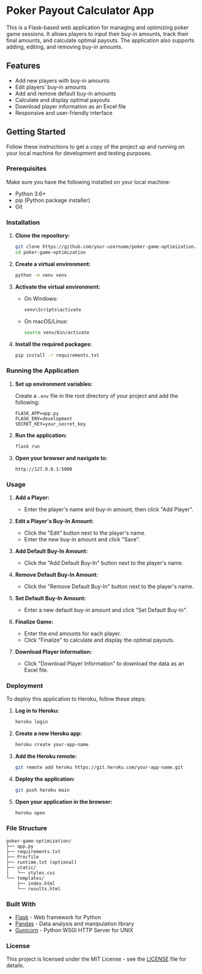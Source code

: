 # Poker Payout Calculator App

This is a Flask-based web application for managing and optimizing poker game sessions. It allows players to input their buy-in amounts, track their final amounts, and calculate optimal payouts. The application also supports adding, editing, and removing buy-in amounts.

## Features

- Add new players with buy-in amounts
- Edit players' buy-in amounts
- Add and remove default buy-in amounts
- Calculate and display optimal payouts
- Download player information as an Excel file
- Responsive and user-friendly interface

## Getting Started

Follow these instructions to get a copy of the project up and running on your local machine for development and testing purposes.

### Prerequisites

Make sure you have the following installed on your local machine:

- Python 3.6+
- pip (Python package installer)
- Git

### Installation

1. **Clone the repository:**

    ```bash
    git clone https://github.com/your-username/poker-game-optimization.git
    cd poker-game-optimization
    ```

2. **Create a virtual environment:**

    ```bash
    python -m venv venv
    ```

3. **Activate the virtual environment:**

    - On Windows:

        ```bash
        venv\Scripts\activate
        ```

    - On macOS/Linux:

        ```bash
        source venv/bin/activate
        ```

4. **Install the required packages:**

    ```bash
    pip install -r requirements.txt
    ```

### Running the Application

1. **Set up environment variables:**

    Create a `.env` file in the root directory of your project and add the following:

    ```plaintext
    FLASK_APP=app.py
    FLASK_ENV=development
    SECRET_KEY=your_secret_key
    ```

2. **Run the application:**

    ```bash
    flask run
    ```

3. **Open your browser and navigate to:**

    ```
    http://127.0.0.1:5000
    ```

### Usage

1. **Add a Player:**

    - Enter the player's name and buy-in amount, then click "Add Player".

2. **Edit a Player's Buy-In Amount:**

    - Click the "Edit" button next to the player's name.
    - Enter the new buy-in amount and click "Save".

3. **Add Default Buy-In Amount:**

    - Click the "Add Default Buy-In" button next to the player's name.

4. **Remove Default Buy-In Amount:**

    - Click the "Remove Default Buy-In" button next to the player's name.

5. **Set Default Buy-In Amount:**

    - Enter a new default buy-in amount and click "Set Default Buy-In".

6. **Finalize Game:**

    - Enter the end amounts for each player.
    - Click "Finalize" to calculate and display the optimal payouts.

7. **Download Player Information:**

    - Click "Download Player Information" to download the data as an Excel file.

### Deployment

To deploy this application to Heroku, follow these steps:

1. **Log in to Heroku:**

    ```bash
    heroku login
    ```

2. **Create a new Heroku app:**

    ```bash
    heroku create your-app-name
    ```

3. **Add the Heroku remote:**

    ```bash
    git remote add heroku https://git.heroku.com/your-app-name.git
    ```

4. **Deploy the application:**

    ```bash
    git push heroku main
    ```

5. **Open your application in the browser:**

    ```bash
    heroku open
    ```

### File Structure

```plaintext
poker-game-optimization/
├── app.py
├── requirements.txt
├── Procfile
├── runtime.txt (optional)
├── static/
│   └── styles.css
└── templates/
    ├── index.html
    └── results.html
```

### Built With

- [Flask](https://flask.palletsprojects.com/) - Web framework for Python
- [Pandas](https://pandas.pydata.org/) - Data analysis and manipulation library
- [Gunicorn](https://gunicorn.org/) - Python WSGI HTTP Server for UNIX

### License

This project is licensed under the MIT License - see the [LICENSE](LICENSE) file for details.
